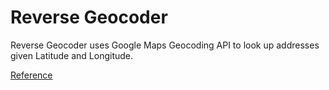 Reverse Geocoder
================

Reverse Geocoder uses Google Maps Geocoding API to look up addresses given Latitude and Longitude.

[Reference](https://developers.google.com/maps/documentation/geocoding/start)